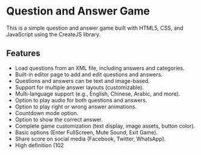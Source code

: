 # Question and Answer Game

This is a simple question and answer game built with HTML5, CSS, and JavaScript using the CreateJS library.

## Features

- Load questions from an XML file, including answers and categories.
- Built-in editor page to add and edit questions and answers.
- Questions and answers can be text and image-based.
- Support for multiple answer layouts (customizable).
- Multi-language support (e.g., English, Chinese, Arabic, and more).
- Option to play audio for both questions and answers.
- Option to play right or wrong answer animations.
- Countdown mode option.
- Option to show the correct answer.
- Complete game customization (text display, image assets, button color).
- Basic options (Enter FullScreen, Mute Sound, Exit Game).
- Share score on social media (Facebook, Twitter, WhatsApp).
- High definition (102
